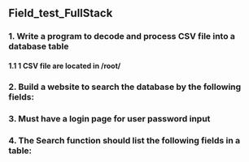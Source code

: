## Field_test_FullStack

### 1. Write a program to decode and process CSV file into a database table
 #### 1.1 1 CSV file are located in /root/

### 2. Build a website to search the database by the following fields:
  
### 3. Must have a login page for user password input

### 4. The Search function should list the following fields in a table:
